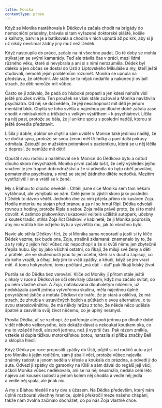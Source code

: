 ```yaml
---
title: Monika
contentType: prose
---
```


<section>

Když se Monika nastěhovala k Dědkovi a začala chodit na brigády do nemocniční prádelny, brávala si tam vyřazené doktorské pláště, košile a kalhoty, barvila je a batikovala a chodila v nich upnutá až po krk, aby si jí už nikdy nevšímal žádný jiný muž než Dědek.

Když nastoupila do práce, začalo na ni všechno padat. Do té doby se mohla stýkat jen se svými kamarády. Teď ale trávila čas v práci, mezi lidmi různého věku, které si nevybrala a ani si s nimi nerozuměla. Dědek byl daleko a jen občas se dostal do Ústí z Liptovského Mikuláše a my, kteří ještě studovali, nemohli jejím problémům rozumět. Monika se upnula na představu, že otěhotní. Ale stále se to nějak nedařilo a nakonec ji ovládl strach, že děti nemůže mít vůbec.

Často se jí zdávalo, že padá do hluboké propasti a jen kdesi nahoře vidí ještě proužek světla. Ten proužek se však stále zužoval a Monika navštívila psychiatra. Od něj se dozvěděla, že její neschopnost mít děti je jenom mentální blok. Chytla se toho světla a najednou po dlouhé době začala zase chodit v minisukních a tričkách s velkým výstřihem – k psychiatrovi. Líčila na něj past, protože se bála, že jí unikne spolu s poslední nadějí, kterou si ještě dovedla představit.

Líčila ji dobře, doktor se chytil a sám uviděl v Monice také jedinou naději, že se dočká syna, protože se svou ženou měl tři holky a paní další pokusy odmítala. Zatoužil po mužském potomkovi s pacientkou, která se u něj léčila z depresí, že nemůže mít děti!

Opustil svou rodinu a nastěhoval se k Monice do Dědkova bytu a odtud dlouho skoro nevycházeli. Monika první začala tušit, že celý výsledek jejího snažení je jen trapné dobrodružství a že si přivedla do bytu oběť povolání, pomateného psychiatra, s nímž se stejně žádného dítěte nedočká. Mezitím vystřízlivěl i on a vrátil se k ženě.

My s Bláhou to dlouho nevěděli. Chtěli jsme sice Moniku sem tam někam vytáhnout, ale vyhýbala se nám. Celé jsme to zjistili skoro jako poslední. I Dědek to dávno věděl. Jednoho dne za ním přijela přímo do kasáren Zoja. Hodila motorku na stojan před bránou a za ní se hrnul Ripl. Dědka odvolali rovnou z hodiny, protože Ripla s sebou Zoja měla právě proto, že si to mohl dovolit. A zatímco plukovníkovi ukazovali velitelé učiliště autopark, učebny a koutek tradic, stihla Zoja říct Dědkovi v kabinetě, že ji Monika poprosila, aby mu vrátila klíče od jeho bytu a vysvětlila mu, jak to všechno bylo.

Navíc ale stihla Dědkovi říct, že si Monika sama neporadí a jestli si ty klíče Dědek vezme, tak bude ona, Zoja, strašně zklamaná: znamenalo by to, že za ty roky z jejích řečí vůbec nic nepochopil a že si kvůli němu jen zbytečně třepila hubu. Byl by jako všichni ostatní, co říkají, že milují své ženy a děti a přátele, ale ve skutečnosti jsou to jen účetní, kteří si v duchu zapisují, co do koho vrazili, a číhají, kdy jim to vrátí zpátky, a kňučí, když se jim vrací míň. A tomu hokynaření, tomu počítání „má dáti – dal“ pak říkají lidský život.

Pustila se do Dědka bez varování. Klíče od Moniky jí přitom stále ještě cinkaly v ruce a Dědkovi se oči otevíraly úžasem, když mu začalo svítat, co po něm vlastně chce. A Zoja, natlakovaná dlouholetým mlčením, už nedokázala zavřít jednou vytvořenou skulinu, měla najednou úplně povyrážené jističe a metala Dědkovi do tváře, že je stará a ošklivá, že má strach, že zhrubla v ustavičných bojích a půtkách o svou alternativu, o tu svou staroslověnštinu, že má někdy hrůzu z toho, že někde něco udělala špatně a zasvětila svůj život něčemu, co je úplný nesmysl.

Prosila Dědka, ať se vzchopí, že potřebuje alespoň jednou po dlouhé době vidět někoho velkorysého, kdo dokáže dávat a nekoukat koutkem oka, co mu to vzápětí hodí, alespoň jednou, než jí vyprší čas. Pak rázem zmlkla, vztekle si dupla těžkou motorkářskou botou, narazila si přilbu značky Bell a sklopila hledí.

Když Dědka po roce propustili zpátky do Ústí, půjčil si od rodičů auto a jel pro Moniku k jejím rodičům, sám jí sbalil věci, protože vůbec nejevila známky radosti a jenom seděla v křesle a koukala do prázdna, a odvedl ji do auta. Odvezl ji zpátky do garsonky na Klíši a sám dával do regálů její věci, ačkoli Monika vůbec neděkovala, ani se na něj neusmála, nedala celé léto najevo ani kousek radosti a jenom kolem něj chodila a vedle něj jedla a vedle něj spala, ale jinak nic.

A my s Bláhou hleděli na ty dva s úžasem. Na Dědka především, který nám úplně rozboural všechny hranice, úplně překročil meze našeho chápání, takže nám zvolna začínalo docházet, co po nás Zoja vlastně chce.

</section>
